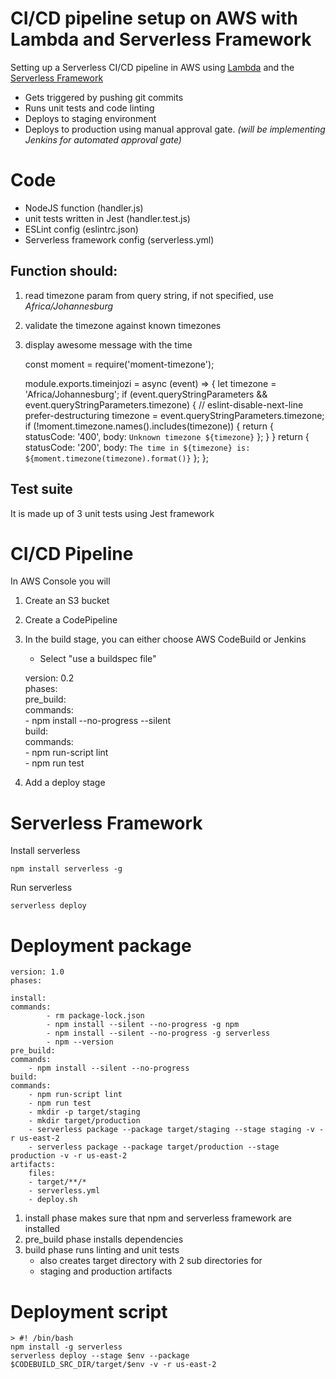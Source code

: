# CI/CD pipeline setup on AWS with Lambda and Serverless Framework

Setting up a Serverless CI/CD pipeline in AWS using [Lambda](https://aws.amazon.com/lambda/) and the [Serverless Framework](https://serverless.com/) 

 - Gets triggered by pushing git commits
 - Runs unit tests and code linting
 - Deploys to staging environment
 - Deploys to production using manual approval gate.
    *(will be implementing Jenkins for automated approval gate)*


# Code

 - NodeJS function (handler.js)
 - unit tests written in Jest (handler.test.js)
 - ESLint config (eslintrc.json)
 - Serverless framework config (serverless.yml)

## Function should:

 1. read timezone param from query string, if not specified, use *Africa/Johannesburg*
 2. validate the timezone against known timezones
 3. display awesome message with the time

    const  moment  =  require('moment-timezone');
    
    module.exports.timeinjozi  =  async (event) => {
	    let  timezone  =  'Africa/Johannesburg';
	    if (event.queryStringParameters  &&  event.queryStringParameters.timezone) {
		    // eslint-disable-next-line prefer-destructuring
		    timezone  =  event.queryStringParameters.timezone;
		    if (!moment.timezone.names().includes(timezone)) {
		    return {
			    statusCode: '400',
			    body: `Unknown timezone ${timezone}`
		    };
	    }
    }
    return {
	    statusCode: '200',
	    body: `The time in ${timezone} is: ${moment.timezone(timezone).format()}`
	    };
    };

## Test suite
It is made up of 3 unit tests using Jest framework

# CI/CD Pipeline
In AWS Console you will

 1. Create an S3 bucket
 2. Create a CodePipeline
 3. In the build stage, you can either choose AWS CodeBuild or Jenkins
	 - Select "use a buildspec file"


     version: 0.2  
     phases:  
    	 pre_build:  
    		 commands:  
    			 - npm install --no-progress --silent  
    	 build:  
    		 commands:  
    			 - npm run-script lint  
    			 - npm run test

4. Add a deploy stage

# Serverless Framework
Install serverless

    npm install serverless -g

Run serverless

    serverless deploy

# Deployment package

    version: 1.0
    phases:
    
    install:
    commands:
    		- rm package-lock.json
    		- npm install --silent --no-progress -g npm
    		- npm install --silent --no-progress -g serverless
    		- npm --version
    pre_build:
    commands:
    	- npm install --silent --no-progress
    build:
    commands:
    	- npm run-script lint
    	- npm run test
    	- mkdir -p target/staging
    	- mkdir target/production
    	- serverless package --package target/staging --stage staging -v -r us-east-2
    	- serverless package --package target/production --stage production -v -r us-east-2
    artifacts:
    	files:
    	- target/**/*
    	- serverless.yml
    	- deploy.sh

 1. install phase makes sure that npm and serverless framework are installed
 2. pre_build phase installs dependencies
 3. build phase runs linting and unit tests
	 - also creates target directory with 2 sub directories for 
	 - staging and production artifacts

# Deployment script

    > #! /bin/bash
    npm install -g serverless
    serverless deploy --stage $env --package $CODEBUILD_SRC_DIR/target/$env -v -r us-east-2
